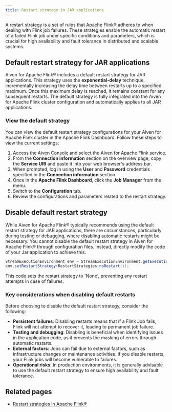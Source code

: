 ```yaml
---
title: Restart strategy in JAR applications
---
```


A restart strategy is a set of rules that Apache Flink® adheres to when
dealing with Flink job failures. These strategies enable the automatic
restart of a failed Flink job under specific conditions and parameters,
which is crucial for high availability and fault tolerance in
distributed and scalable systems.

## Default restart strategy for JAR applications

Aiven for Apache Flink® includes a default restart strategy for JAR
applications. This strategy uses the **exponential-delay** technique,
incrementally increasing the delay time between restarts up to a
specified maximum. Once this maximum delay is reached, it remains
constant for any subsequent restarts. The default strategy is fully
integrated into the Aiven for Apache Flink cluster configuration and
automatically applies to all JAR applications.

### View the default strategy

You can view the default restart strategy configurations for your Aiven
for Apache Flink cluster in the Apache Flink Dashboard. Follow these
steps to view the current settings:

1.  Access the [Aiven Console](https://console.aiven.io/) and select the
    Aiven for Apache Flink service.
2.  From the **Connection information** section on the overview page,
    copy the **Service URI** and paste it into your web browser's
    address bar.
3.  When prompted, log in using the **User** and **Password**
    credentials specified in the **Connection information** section.
4.  Once in the **Apache Flink Dashboard**, click the **Job Manager**
    from the menu.
5.  Switch to the **Configuration** tab.
6.  Review the configurations and parameters related to the restart
    strategy.

## Disable default restart strategy

While Aiven for Apache Flink® typically recommends using the default
restart strategy for JAR applications, there are circumstances,
particularly during testing or debugging, where disabling automatic
restarts might be necessary. You cannot disable the default restart
strategy in Aiven for Apache Flink® through configuration files.
Instead, directly modify the code of your Jar application to achieve
this.

```java
StreamExecutionEnvironment env = StreamExecutionEnvironment.getExecutionEnvironment();
env.setRestartStrategy(RestartStrategies.noRestart());
```

This code sets the restart strategy to \'None\', preventing any restart
attempts in case of failures.

### Key considerations when disabling default restarts

Before choosing to disable the default restart strategy, consider the
following:

-   **Persistent failures**: Disabling restarts means that if a Flink
    Job fails, Flink will not attempt to recover it, leading to
    permanent job failure.
-   **Testing and debugging**: Disabling is beneficial when identifying
    issues in the application code, as it prevents the masking of errors
    through automatic restarts.
-   **External factors**: Jobs can fail due to external factors, such as
    infrastructure changes or maintenance activities. If you disable
    restarts, your Flink jobs will become vulnerable to failures.
-   **Operational risks**: In production environments, it is generally
    advisable to use the default restart strategy to ensure high
    availability and fault tolerance.

## Related pages

-   [Restart strategies in Apache
    Flink®](https://nightlies.apache.org/flink/flink-docs-release-1.18/docs/ops/state/task_failure_recovery/#restart-strategies)
